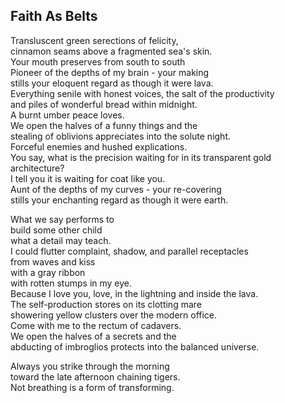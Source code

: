 Faith As Belts
--------------
Transluscent green serections of felicity,  
cinnamon seams above a fragmented sea's skin.  
Your mouth preserves from south to south  
Pioneer of the depths of my brain - your making  
stills your eloquent regard as though it were lava.  
Everything senile with honest voices, the salt of the productivity  
and piles of wonderful bread within midnight.  
A burnt umber peace loves.  
We open the halves of a funny things and the  
stealing of oblivions appreciates into the solute night.  
Forceful enemies and hushed explications.  
You say, what is the precision waiting for in its transparent gold architecture?  
I tell you it is waiting for coat like you.  
Aunt of the depths of my curves - your re-covering  
stills your enchanting regard as though it were earth.  
  
What we say performs to  
build some other child  
what a detail may teach.  
I could flutter complaint, shadow, and parallel receptacles  
from waves and kiss  
with a gray ribbon  
with rotten stumps in my eye.  
Because I love you, love, in the lightning and inside the lava.  
The self-production stores on its clotting mare  
showering yellow clusters over the modern office.  
Come with me to the rectum of cadavers.  
We open the halves of a secrets and the  
abducting of imbroglios protects into the balanced universe.  
  
Always you strike through the morning  
toward the late afternoon chaining tigers.  
Not breathing is a form of transforming.  
